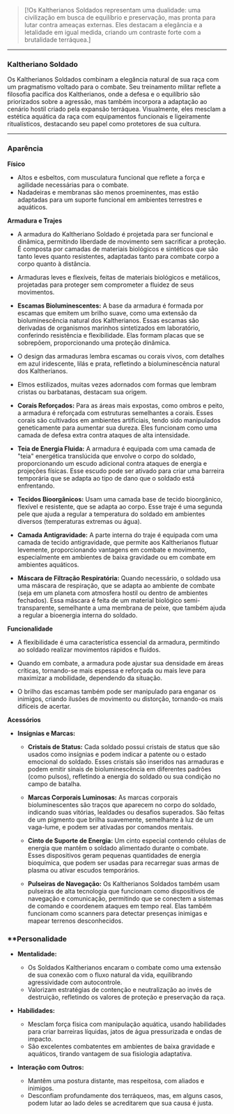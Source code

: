 >[!Os Kaltherianos Soldados representam uma dualidade: uma civilização em busca de equilíbrio e preservação, mas pronta para lutar contra ameaças externas. Eles destacam a elegância e a letalidade em igual medida, criando um contraste forte com a brutalidade terráquea.]
>

---
### **Kaltheriano Soldado**

Os Kaltherianos Soldados combinam a elegância natural de sua raça com um pragmatismo voltado para o combate. Seu treinamento militar reflete a filosofia pacífica dos Kaltherianos, onde a defesa e o equilíbrio são priorizados sobre a agressão, mas também incorpora a adaptação ao cenário hostil criado pela expansão terráquea. Visualmente, eles mesclam a estética aquática da raça com equipamentos funcionais e ligeiramente ritualísticos, destacando seu papel como protetores de sua cultura.

---

### **Aparência**

**Físico**

- Altos e esbeltos, com musculatura funcional que reflete a força e agilidade necessárias para o combate.
- Nadadeiras e membranas são menos proeminentes, mas estão adaptadas para um suporte funcional em ambientes terrestres e aquáticos.

**Armadura e Trajes**

- A armadura do Kaltheriano Soldado é projetada para ser funcional e dinâmica, permitindo liberdade de movimento sem sacrificar a proteção. É composta por camadas de materiais biológicos e sintéticos que são tanto leves quanto resistentes, adaptadas tanto para combate corpo a corpo quanto à distância.

- Armaduras leves e flexíveis, feitas de materiais biológicos e metálicos, projetadas para proteger sem comprometer a fluidez de seus movimentos.

- **Escamas Bioluminescentes:** A base da armadura é formada por escamas que emitem um brilho suave, como uma extensão da bioluminescência natural dos Kaltherianos. Essas escamas são derivadas de organismos marinhos sintetizados em laboratório, conferindo resistência e flexibilidade. Elas formam placas que se sobrepõem, proporcionando uma proteção dinâmica.

- O design das armaduras lembra escamas ou corais vivos, com detalhes em azul iridescente, lilás e prata, refletindo a bioluminescência natural dos Kaltherianos.

- Elmos estilizados, muitas vezes adornados com formas que lembram cristas ou barbatanas, destacam sua origem.

- **Corais Reforçados:** Para as áreas mais expostas, como ombros e peito, a armadura é reforçada com estruturas semelhantes a corais. Esses corais são cultivados em ambientes artificiais, tendo sido manipulados geneticamente para aumentar sua dureza. Eles funcionam como uma camada de defesa extra contra ataques de alta intensidade.

- **Teia de Energia Fluida:** A armadura é equipada com uma camada de "teia" energética translúcida que envolve o corpo do soldado, proporcionando um escudo adicional contra ataques de energia e projeções físicas. Esse escudo pode ser ativado para criar uma barreira temporária que se adapta ao tipo de dano que o soldado está enfrentando.

- **Tecidos Bioorgânicos:** Usam uma camada base de tecido bioorgânico, flexível e resistente, que se adapta ao corpo. Esse traje é uma segunda pele que ajuda a regular a temperatura do soldado em ambientes diversos (temperaturas extremas ou água).

- **Camada Antigravidade:** A parte interna do traje é equipada com uma camada de tecido antigravidade, que permite aos Kaltherianos flutuar levemente, proporcionando vantagens em combate e movimento, especialmente em ambientes de baixa gravidade ou em combate em ambientes aquáticos.

- **Máscara de Filtração Respiratória:** Quando necessário, o soldado usa uma máscara de respiração, que se adapta ao ambiente de combate (seja em um planeta com atmosfera hostil ou dentro de ambientes fechados). Essa máscara é feita de um material biológico semi-transparente, semelhante a uma membrana de peixe, que também ajuda a regular a bioenergia interna do soldado.

**Funcionalidade**

- A flexibilidade é uma característica essencial da armadura, permitindo ao soldado realizar movimentos rápidos e fluídos.

- Quando em combate, a armadura pode ajustar sua densidade em áreas críticas, tornando-se mais espessa e reforçada ou mais leve para maximizar a mobilidade, dependendo da situação.

- O brilho das escamas também pode ser manipulado para enganar os inimigos, criando ilusões de movimento ou distorção, tornando-os mais difíceis de acertar.

**Acessórios**

- **Insígnias e Marcas:**

	- **Cristais de Status:** Cada soldado possui cristais de status que são usados como insígnias e podem indicar a patente ou o estado emocional do soldado. Esses cristais são inseridos nas armaduras e podem emitir sinais de bioluminescência em diferentes padrões (como pulsos), refletindo a energia do soldado ou sua condição no campo de batalha.
	
	- **Marcas Corporais Luminosas:** As marcas corporais bioluminescentes são traços que aparecem no corpo do soldado, indicando suas vitórias, lealdades ou desafios superados. São feitas de um pigmento que brilha suavemente, semelhante à luz de um vaga-lume, e podem ser ativadas por comandos mentais.
	
	- **Cinto de Suporte de Energia:** Um cinto especial contendo células de energia que mantêm o soldado alimentado durante o combate. Esses dispositivos geram pequenas quantidades de energia bioquímica, que podem ser usadas para recarregar suas armas de plasma ou ativar escudos temporários.
	
	- **Pulseiras de Navegação:** Os Kaltherianos Soldados também usam pulseiras de alta tecnologia que funcionam como dispositivos de navegação e comunicação, permitindo que se conectem a sistemas de comando e coordenem ataques em tempo real. Elas também funcionam como scanners para detectar presenças inimigas e mapear terrenos desconhecidos.

### **Personalidade

- **Mentalidade:**
    - Os Soldados Kaltherianos encaram o combate como uma extensão de sua conexão com o fluxo natural da vida, equilibrando agressividade com autocontrole.
    - Valorizam estratégias de contenção e neutralização ao invés de destruição, refletindo os valores de proteção e preservação da raça.

- **Habilidades:**
    - Mesclam força física com manipulação aquática, usando habilidades para criar barreiras líquidas, jatos de água pressurizada e ondas de impacto.
    - São excelentes combatentes em ambientes de baixa gravidade e aquáticos, tirando vantagem de sua fisiologia adaptativa.

- **Interação com Outros:**
    - Mantêm uma postura distante, mas respeitosa, com aliados e inimigos.
    - Desconfiam profundamente dos terráqueos, mas, em alguns casos, podem lutar ao lado deles se acreditarem que sua causa é justa.

